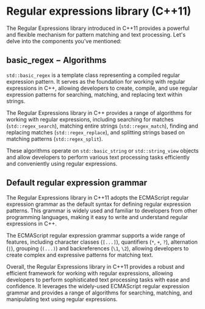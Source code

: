 # Regular expressions library (C++11)

The Regular Expressions library introduced in C++11 provides a powerful and flexible mechanism for pattern matching and text processing. Let's delve into the components you've mentioned:

## basic_regex − Algorithms

`std::basic_regex` is a template class representing a compiled regular expression pattern. It serves as the foundation for working with regular expressions in C++, allowing developers to create, compile, and use regular expression patterns for searching, matching, and replacing text within strings.

The Regular Expressions library in C++ provides a range of algorithms for working with regular expressions, including searching for matches (`std::regex_search`), matching entire strings (`std::regex_match`), finding and replacing matches (`std::regex_replace`), and splitting strings based on matching patterns (`std::regex_split`).

These algorithms operate on `std::basic_string` or `std::string_view` objects and allow developers to perform various text processing tasks efficiently and conveniently using regular expressions.

## Default regular expression grammar

The Regular Expressions library in C++11 adopts the ECMAScript regular expression grammar as the default syntax for defining regular expression patterns. This grammar is widely used and familiar to developers from other programming languages, making it easy to write and understand regular expressions in C++.

The ECMAScript regular expression grammar supports a wide range of features, including character classes (`[...]`), quantifiers (`*`, `+`, `?`), alternation (`|`), grouping (`(...)`) and backreferences (`\1`, `\2`), allowing developers to create complex and expressive patterns for matching text.

Overall, the Regular Expressions library in C++11 provides a robust and efficient framework for working with regular expressions, allowing developers to perform sophisticated text processing tasks with ease and confidence. It leverages the widely-used ECMAScript regular expression grammar and provides a range of algorithms for searching, matching, and manipulating text using regular expressions.

